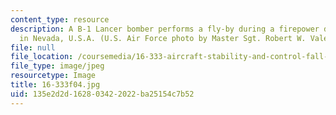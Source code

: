 ```yaml
---
content_type: resource
description: A B-1 Lancer bomber performs a fly-by during a firepower demonstration
  in Nevada, U.S.A. (U.S. Air Force photo by Master Sgt. Robert W. Valenca.)
file: null
file_location: /coursemedia/16-333-aircraft-stability-and-control-fall-2004/135e2d2d162803422022ba25154c7b52_16-333f04.jpg
file_type: image/jpeg
resourcetype: Image
title: 16-333f04.jpg
uid: 135e2d2d-1628-0342-2022-ba25154c7b52
---
```

